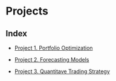 # Projects

## Index

 * [Project 1. Portfolio Optimization](https://github.com/miguelbarr11/Data-Science-Portfolio/tree/main/Project01)
 
 * [Project 2. Forecasting Models](https://github.com/miguelbarr11/Data-Science-Portfolio/tree/main/Project02)
 
 * [Project 3. Quantitave Trading Strategy](https://github.com/miguelbarr11/Data-Science-Portfolio/tree/main/Project03)
 










